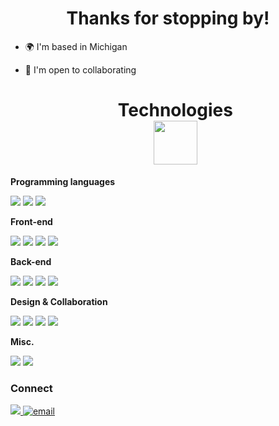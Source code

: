 <h1 align="center">Thanks for stopping by!</h1>

- 🌍 I'm based in Michigan
- 🤝 I'm open to collaborating

  <h1 align="center">Technologies<br><img src="https://media.tenor.com/IESk2X7FqlEAAAAj/windows-xp-loading.gif" width="70"/></h1>

**Programming languages**

  <p><img src="https://img.shields.io/badge/JavaScript-323330?style=for-the-badge&logo=javascript&logoColor=F7DF1E" />
  <img src="https://img.shields.io/badge/TypeScript-007ACC?style=for-the-badge&logo=typescript&logoColor=white" />
  <img src="https://img.shields.io/badge/CSS3-1572B6?style=for-the-badge&logo=css3&logoColor=white" />

**Front-end**

  <p><img src="https://img.shields.io/badge/React-20232A?style=for-the-badge&logo=react&logoColor=61DAFB"/>
   <img src="https://img.shields.io/badge/jQuery-0769AD?style=for-the-badge&logo=jquery&logoColor=white" />
   <img src="https://img.shields.io/badge/Angular-DD0031?style=for-the-badge&logo=angular&logoColor=white" />
     <img src="https://img.shields.io/badge/-tailwind-00B8D5?style=for-the-badge&logo=tailwindcss&logoColor=white" />

**Back-end**

  <p>
  <img src="https://img.shields.io/badge/MongoDB-4EA94B?style=for-the-badge&logo=mongodb&logoColor=white" />
  <img src="https://img.shields.io/badge/PostgreSQL-316192?style=for-the-badge&logo=postgresql&logoColor=white" />
  <img src="https://img.shields.io/badge/koa-EEEEEE?style=for-the-badge&logo=koa&logoColor=000000" />
  <img src="https://img.shields.io/badge/Express.js-000000?style=for-the-badge&logo=express&logoColor=white" />

**Design & Collaboration**

<p>
  <img src="https://img.shields.io/badge/Figma-F24E1E?style=for-the-badge&logo=figma&logoColor=white"/>
  <img src="https://img.shields.io/badge/Notion-000000?style=for-the-badge&logo=notion&logoColor=white"/>
  <img src="https://img.shields.io/badge/Trello-0052CC?style=for-the-badge&logo=trello&logoColor=white"/>
  <img src="https://img.shields.io/badge/Slack-4A154B?style=for-the-badge&logo=slack&logoColor=white" />
  </p>

**Misc.**

  <p>
  <img src="https://img.shields.io/badge/-postman-FC6C34?style=for-the-badge&logo=postman&logoColor=white" />
    <img src="https://img.shields.io/badge/Blender-236192?style=for-the-badge&logo=blender&logoColor=EA7600"/>
  </p>

### Connect

<a href="https://www.linkedin.com/in/ben-stimpson-0aba341ab/">
    <img src="https://img.shields.io/badge/LinkedIn-0077B5?style=for-the-badge&logo=linkedin&logoColor=white" />
  </a>
<a href='mailto:ben.stimpson@outlook.com'><img src="https://img.shields.io/badge/email-EEEEEE?style=for-the-badge&logo=email&logoColor=EA4335" alt="email"/> </a>

<!--
**nebzila/nebzila** is a ✨ _special_ ✨ repository because its `README.md` (this file) appears on your GitHub profile.

Here are some ideas to get you started:

- 🔭 I’m currently working on ...
- 🌱 I’m currently learning ...
- 👯 I’m looking to collaborate on ...
- 🤔 I’m looking for help with ...
- 💬 Ask me about ...
- 📫 How to reach me: ...
- 😄 Pronouns: ...
- ⚡ Fun fact: ...
  -->
